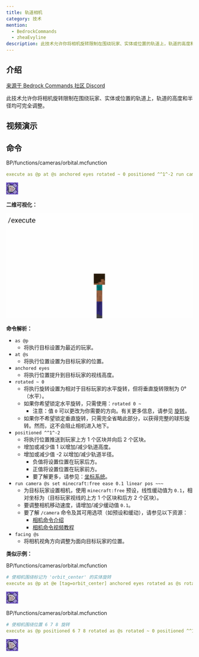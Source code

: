 ```yaml
---
title: 轨道相机
category: 技术
mention:
  - BedrockCommands
  - zheaEvyline
description: 此技术允许你将相机旋转限制在围绕玩家、实体或位置的轨道上，轨道的高度和半径均可完全调整。
---
```


## 介绍

[来源于 Bedrock Commands 社区 Discord](https://discord.gg/SYstTYx5G5)

此技术允许你将相机旋转限制在围绕玩家、实体或位置的轨道上，轨道的高度和半径均可完全调整。

## 视频演示

<YouTubeEmbed
    id="yOlWjTpInFE"
/>

## 命令

<CodeHeader>BP/functions/cameras/orbital.mcfunction</CodeHeader>

```yaml
execute as @p at @s anchored eyes rotated ~ 0 positioned ^^1^-2 run camera @s set minecraft:free ease 0.1 linear pos ~~~ facing @s
```
![一个重复命令方块](../assets/images/commands/commandBlockChain/1.png)

**二维可视化：**

![OrbitCamVisualRep](../assets/images/commands/orbitcam/OrbitCamVisualRep.gif)

**命令解析：**

- `as @p`
  - 将执行目标设置为最近的玩家。
- `at @s`
  - 将执行位置设置为目标玩家的位置。
- `anchored eyes`
  - 将执行位置提升到目标玩家的视线高度。
- `rotated ~ 0`
  - 将执行旋转设置为相对于目标玩家的水平旋转，但将垂直旋转限制为 0°（水平）。
  - 如果你希望锁定水平旋转，只需使用：`rotated 0 ~`
     - 注意：值 `0` 可以更改为你需要的方向。有关更多信息，请参见 [旋转](../commands/selectors.md#rotation)。
  - 如果你不希望锁定垂直旋转，只需完全省略此部分，以获得完整的球形旋转。然而，这不会阻止相机进入地下。
- `positioned ^^1^-2`
  - 将执行位置推送到玩家上方 1 个区块并向后 2 个区块。
  - 增加或减少值 1 以增加/减少轨道高度。
  - 增加或减少值 -2 以增加/减少轨道半径。
     - 负值将设置位置在玩家后方。
     - 正值将设置位置在玩家前方。
     - 要了解更多，请参见：[坐标系统](../commands/relative-coordinates.md)。
- `run camera @s set minecraft:free ease 0.1 linear pos ~~~`
  - 为目标玩家设置相机，使用 `minecraft:free` 预设，线性缓动值为 `0.1`，相对坐标为（目标玩家视线的上方 1 个区块和后方 2 个区块）。
  - 要调整相机移动速度，请增加/减少缓动值 `0.1`。
  - 要了解 `/camera` 命令及其可用选项（如预设和缓动），请参见以下资源：
     - [相机命令介绍](https://learn.microsoft.com/en-us/minecraft/creator/documents/cameracommandintroduction)
     - [相机命令视频教程](https://youtu.be/GnYrZlBCyWg)
- `facing @s`
  - 将相机视角方向调整为面向目标玩家的位置。

**类似示例：**

<CodeHeader>BP/functions/cameras/orbital.mcfunction</CodeHeader>

```yaml
# 使相机围绕标记为 'orbit_center' 的实体旋转
execute as @p at @e [tag=orbit_center] anchored eyes rotated as @s rotated ~ 0 positioned ^^1^-5 run camera @s set minecraft:free ease 0.1 linear pos ~~~ facing @e [tag=orbit_center]
```
![一个重复命令方块](../assets/images/commands/commandBlockChain/1.png)

<CodeHeader>BP/functions/cameras/orbital.mcfunction</CodeHeader>

```yaml
# 使相机围绕位置 6 7 8 旋转
execute as @p positioned 6 7 8 rotated as @s rotated ~ 0 positioned ^^1^-5 run camera @s set minecraft:free ease 0.1 linear pos ~~~ facing 6 7 8
```
![一个重复命令方块](../assets/images/commands/commandBlockChain/1.png)